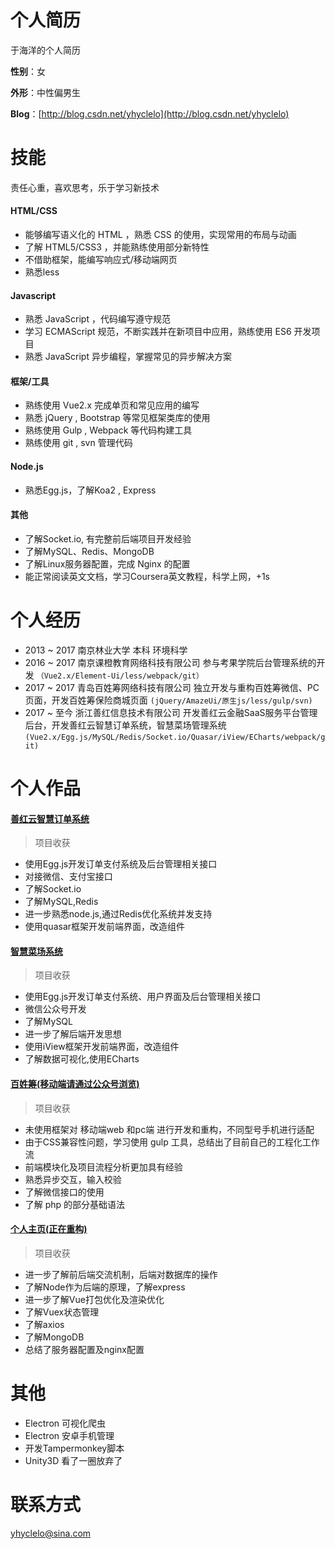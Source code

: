 # 个人简历
于海洋的个人简历

**性别**：女

**外形**：中性偏男生

**Blog**：[http://blog.csdn.net/yhyclelo](http://blog.csdn.net/yhyclelo)

# 技能
责任心重，喜欢思考，乐于学习新技术
#### HTML/CSS
* 能够编写语义化的 HTML ，熟悉 CSS 的使用，实现常用的布局与动画
* 了解 HTML5/CSS3 ，并能熟练使用部分新特性
* 不借助框架，能编写响应式/移动端网页
* 熟悉less
#### Javascript
* 熟悉 JavaScript ，代码编写遵守规范
* 学习 ECMAScript 规范，不断实践并在新项目中应用，熟练使用 ES6 开发项目
* 熟悉 JavaScript 异步编程，掌握常见的异步解决方案
#### 框架/工具
* 熟练使用 Vue2.x 完成单页和常见应用的编写
* 熟悉 jQuery , Bootstrap 等常见框架类库的使用
* 熟练使用 Gulp , Webpack 等代码构建工具
* 熟练使用 git , svn 管理代码
#### Node.js
* 熟悉Egg.js，了解Koa2 , Express
#### 其他
* 了解Socket.io, 有完整前后端项目开发经验
* 了解MySQL、Redis、MongoDB
* 了解Linux服务器配置，完成 Nginx 的配置
* 能正常阅读英文文档，学习Coursera英文教程，科学上网，+1s

# 个人经历
* 2013 ~ 2017 南京林业大学 本科 环境科学
* 2016 ~ 2017 南京课橙教育网络科技有限公司  参与考果学院后台管理系统的开发
`（Vue2.x/Element-Ui/less/webpack/git）`
* 2017 ~ 2017 青岛百姓筹网络科技有限公司   独立开发与重构百姓筹微信、PC页面，开发百姓筹保险商城页面 
`(jQuery/AmazeUi/原生js/less/gulp/svn)`
* 2017 ~ 至今  浙江善红信息技术有限公司   开发善红云金融SaaS服务平台管理后台，开发善红云智慧订单系统，智慧菜场管理系统
`(Vue2.x/Egg.js/MySQL/Redis/Socket.io/Quasar/iView/ECharts/webpack/git)`

# 个人作品
#### [善红云智慧订单系统]()
> 项目收获 
  * 使用Egg.js开发订单支付系统及后台管理相关接口
  * 对接微信、支付宝接口
  * 了解Socket.io
  * 了解MySQL,Redis
  * 进一步熟悉node.js,通过Redis优化系统并发支持
  * 使用quasar框架开发前端界面，改造组件

#### [智慧菜场系统]()
> 项目收获 
  * 使用Egg.js开发订单支付系统、用户界面及后台管理相关接口
  * 微信公众号开发
  * 了解MySQL
  * 进一步了解后端开发思想
  * 使用iView框架开发前端界面，改造组件
  * 了解数据可视化,使用ECharts
  
#### [百姓筹(移动端请通过公众号浏览)](http://www.baixingchou.com)
> 项目收获 
  * 未使用框架对 移动端web 和pc端 进行开发和重构，不同型号手机进行适配
  * 由于CSS兼容性问题，学习使用 gulp 工具，总结出了目前自己的工程化工作流
  * 前端模块化及项目流程分析更加具有经验
  * 熟悉异步交互，输入校验
  * 了解微信接口的使用
  * 了解 php 的部分基础语法

#### [个人主页(正在重构)](http://www.cheeseyu.cn)
> 项目收获
  * 进一步了解前后端交流机制，后端对数据库的操作
  * 了解Node作为后端的原理，了解express
  * 进一步了解Vue打包优化及渲染优化
  * 了解Vuex状态管理
  * 了解axios
  * 了解MongoDB
  * 总结了服务器配置及nginx配置
  
# 其他
* Electron 可视化爬虫
* Electron 安卓手机管理
* 开发Tampermonkey脚本
* Unity3D 看了一圈放弃了

# 联系方式
yhyclelo@sina.com
